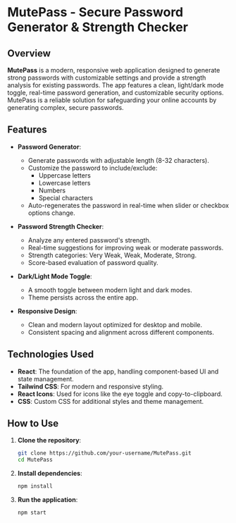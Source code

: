 # MutePass - Secure Password Generator & Strength Checker

## Overview

**MutePass** is a modern, responsive web application designed to generate strong passwords with customizable settings and provide a strength analysis for existing passwords. The app features a clean, light/dark mode toggle, real-time password generation, and customizable security options. MutePass is a reliable solution for safeguarding your online accounts by generating complex, secure passwords.

## Features

- **Password Generator**:
  - Generate passwords with adjustable length (8-32 characters).
  - Customize the password to include/exclude:
    - Uppercase letters
    - Lowercase letters
    - Numbers
    - Special characters
  - Auto-regenerates the password in real-time when slider or checkbox options change.
  
- **Password Strength Checker**:
  - Analyze any entered password's strength.
  - Real-time suggestions for improving weak or moderate passwords.
  - Strength categories: Very Weak, Weak, Moderate, Strong.
  - Score-based evaluation of password quality.
  
- **Dark/Light Mode Toggle**:
  - A smooth toggle between modern light and dark modes.
  - Theme persists across the entire app.
  
- **Responsive Design**:
  - Clean and modern layout optimized for desktop and mobile.
  - Consistent spacing and alignment across different components.

## Technologies Used

- **React**: The foundation of the app, handling component-based UI and state management.
- **Tailwind CSS**: For modern and responsive styling.
- **React Icons**: Used for icons like the eye toggle and copy-to-clipboard.
- **CSS**: Custom CSS for additional styles and theme management.

## How to Use

1. **Clone the repository**:
    ```bash
    git clone https://github.com/your-username/MutePass.git
    cd MutePass
    ```

2. **Install dependencies**:
    ```bash
    npm install
    ```

3. **Run the application**:
    ```bash
    npm start
    ```
